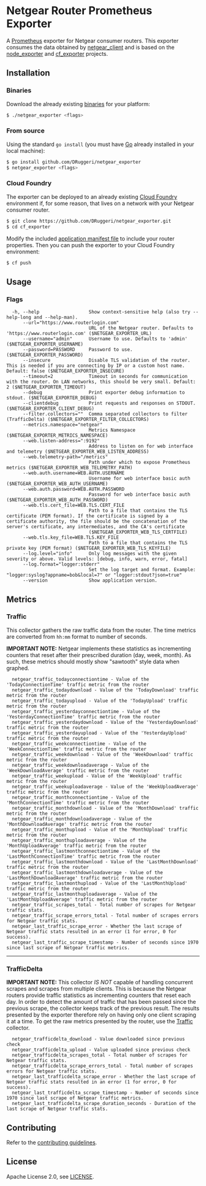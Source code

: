 # Netgear Router Prometheus Exporter

A [Prometheus](https://prometheus.io) exporter for Netgear consumer routers. This exporter consumes the data obtained by [netgear_client](https://github.com/DRuggeri/netgear_client) and is based on the [node_exporter](https://github.com/prometheus/node_exporter) and [cf_exporter](https://github.com/bosh-prometheus/cf_exporter) projects.

## Installation

### Binaries

Download the already existing [binaries](https://github.com/DRuggeri/netgear_exporter/releases) for your platform:

```bash
$ ./netgear_exporter <flags>
```

### From source

Using the standard `go install` (you must have [Go](https://golang.org/) already installed in your local machine):

```bash
$ go install github.com/DRuggeri/netgear_exporter
$ netgear_exporter <flags>
```

### Cloud Foundry

The exporter can be deployed to an already existing [Cloud Foundry](https://www.cloudfoundry.org/) environment if, for some reason, that lives on a network with your Netgear consumer router.

```bash
$ git clone https://github.com/DRuggeri/netgear_exporter.git
$ cd cf_exporter
```

Modify the included [application manifest file](https://github.com/DRuggeri/netgear_exporter/blob/master/manifest.yml) to include your router properties. Then you can push the exporter to your Cloud Foundry environment:

```bash
$ cf push
```


## Usage

### Flags

```
  -h, --help                  Show context-sensitive help (also try --help-long and --help-man).
      --url="https://www.routerlogin.com"
                              URL of the Netgear router. Defaults to 'https://www.routerlogin.com' ($NETGEAR_EXPORTER_URL)
      --username="admin"      Username to use. Defaults to 'admin' ($NETGEAR_EXPORTER_USERNAME)
      --password=PASSWORD     Password to use. ($NETGEAR_EXPORTER_PASSWORD)
      --insecure              Disable TLS validation of the router. This is needed if you are connecting by IP or a custom host name. Default: false ($NETGEAR_EXPORTER_INSECURE)
      --timeout=2             Timeout in seconds for communication with the router. On LAN networks, this should be very small. Default: 2 ($NETGEAR_EXPORTER_TIMEOUT)
      --debug                 Print exporter debug information to stdout. ($NETGEAR_EXPORTER_DEBUG)
      --clientdebug           Print requests and responses on STDOUT. ($NETGEAR_EXPORTER_CLIENT_DEBUG)
      --filter.collectors=""  Comma separated collectors to filter (TrafficDelta) ($NETGEAR_EXPORTER_FILTER_COLLECTORS)
      --metrics.namespace="netgear"
                              Metrics Namespace ($NETGEAR_EXPORTER_METRICS_NAMESPACE)
      --web.listen-address=":9192"
                              Address to listen on for web interface and telemetry ($NETGEAR_EXPORTER_WEB_LISTEN_ADDRESS)
      --web.telemetry-path="/metrics"
                              Path under which to expose Prometheus metrics ($NETGEAR_EXPORTER_WEB_TELEMETRY_PATH)
      --web.auth.username=WEB.AUTH.USERNAME
                              Username for web interface basic auth ($NETGEAR_EXPORTER_WEB_AUTH_USERNAME)
      --web.auth.password=WEB.AUTH.PASSWORD
                              Password for web interface basic auth ($NETGEAR_EXPORTER_WEB_AUTH_PASSWORD)
      --web.tls.cert_file=WEB.TLS.CERT_FILE
                              Path to a file that contains the TLS certificate (PEM format). If the certificate is signed by a certificate authority, the file should be the concatenation of the server's certificate, any intermediates, and the CA's certificate
                              ($NETGEAR_EXPORTER_WEB_TLS_CERTFILE)
      --web.tls.key_file=WEB.TLS.KEY_FILE
                              Path to a file that contains the TLS private key (PEM format) ($NETGEAR_EXPORTER_WEB_TLS_KEYFILE)
      --log.level="info"      Only log messages with the given severity or above. Valid levels: [debug, info, warn, error, fatal]
      --log.format="logger:stderr"
                              Set the log target and format. Example: "logger:syslog?appname=bob&local=7" or "logger:stdout?json=true"
      --version               Show application version.
```

## Metrics

### Traffic
This collector gathers the raw traffic data from the router. The time metrics are converted from `hh:mm` format to number of seconds.

**IMPORTANT NOTE:** Netgear implements these statistics as incrementing counters that reset after their prescribed duration (day, week, month). As such, these metrics should mostly show "sawtooth" style data when graphed.

```
  netgear_traffic_todayconnectiontime - Value of the 'TodayConnectionTime' traffic metric from the router
  netgear_traffic_todaydownload - Value of the 'TodayDownload' traffic metric from the router
  netgear_traffic_todayupload - Value of the 'TodayUpload' traffic metric from the router
  netgear_traffic_yesterdayconnectiontime - Value of the 'YesterdayConnectionTime' traffic metric from the router
  netgear_traffic_yesterdaydownload - Value of the 'YesterdayDownload' traffic metric from the router
  netgear_traffic_yesterdayupload - Value of the 'YesterdayUpload' traffic metric from the router
  netgear_traffic_weekconnectiontime - Value of the 'WeekConnectionTime' traffic metric from the router
  netgear_traffic_weekdownload - Value of the 'WeekDownload' traffic metric from the router
  netgear_traffic_weekdownloadaverage - Value of the 'WeekDownloadAverage' traffic metric from the router
  netgear_traffic_weekupload - Value of the 'WeekUpload' traffic metric from the router
  netgear_traffic_weekuploadaverage - Value of the 'WeekUploadAverage' traffic metric from the router
  netgear_traffic_monthconnectiontime - Value of the 'MonthConnectionTime' traffic metric from the router
  netgear_traffic_monthdownload - Value of the 'MonthDownload' traffic metric from the router
  netgear_traffic_monthdownloadaverage - Value of the 'MonthDownloadAverage' traffic metric from the router
  netgear_traffic_monthupload - Value of the 'MonthUpload' traffic metric from the router
  netgear_traffic_monthuploadaverage - Value of the 'MonthUploadAverage' traffic metric from the router
  netgear_traffic_lastmonthconnectiontime - Value of the 'LastMonthConnectionTime' traffic metric from the router
  netgear_traffic_lastmonthdownload - Value of the 'LastMonthDownload' traffic metric from the router
  netgear_traffic_lastmonthdownloadaverage - Value of the 'LastMonthDownloadAverage' traffic metric from the router
  netgear_traffic_lastmonthupload - Value of the 'LastMonthUpload' traffic metric from the router
  netgear_traffic_lastmonthuploadaverage - Value of the 'LastMonthUploadAverage' traffic metric from the router
  netgear_traffic_scrapes_total - Total number of scrapes for Netgear traffic stats.
  netgear_traffic_scrape_errors_total - Total number of scrapes errors for Netgear traffic stats.
  netgear_last_traffic_scrape_error - Whether the last scrape of Netgear traffic stats resulted in an error (1 for error, 0 for success).
  netgear_last_traffic_scrape_timestamp - Number of seconds since 1970 since last scrape of Netgear traffic metrics.
```

---

### TrafficDelta
**IMPORTANT NOTE:** This collector *IS NOT* capable of handling concurrent scrapes and scrapes from multiple clients. This is because the Netgear routers provide traffic statistics as incrementing counters that reset each day. In order to detect the amount of traffic that has been passed since the previous scrape, the collector keeps track of the previous result. The results presented by the exporter therefore rely on having only one client scraping it at a time. To get the raw metrics presented by the router, use the [Traffic](#Traffic) collector.
```
  netgear_trafficdelta_download - Value downloaded since previous check
  netgear_trafficdelta_upload - Value uploaded since previous check
  netgear_trafficdelta_scrapes_total - Total number of scrapes for Netgear traffic stats.
  netgear_trafficdelta_scrape_errors_total - Total number of scrapes errors for Netgear traffic stats.
  netgear_last_trafficdelta_scrape_error - Whether the last scrape of Netgear traffic stats resulted in an error (1 for error, 0 for success).
  netgear_last_trafficdelta_scrape_timestamp - Number of seconds since 1970 since last scrape of Netgear traffic metrics.
  netgear_last_trafficdelta_scrape_duration_seconds - Duration of the last scrape of Netgear traffic stats.
```

## Contributing

Refer to the [contributing guidelines](https://github.com/DRuggeri/netgear_exporter/blob/master/CONTRIBUTING.md).

## License

Apache License 2.0, see [LICENSE](https://github.com/DRuggeri/netgear_exporter/blob/master/LICENSE).

